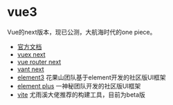 # vue3
Vue的next版本，现已公测，大航海时代的one piece。

- [官方文档](https://v3.cn.vuejs.org/)
- [vuex next](https://next.vuex.vuejs.org/)
- [vue router next](https://next.router.vuejs.org/)
- [vant next](https://vant-contrib.gitee.io/vant/next/#/zh-CN)
- [element3](https://element3-ui.com/#/zh-CN) 花果山团队基于element开发的社区版UI框架
- [element plus](https://element-plus.gitee.io/#/zh-CN) 一神秘团队开发的社区版UI框架
- [vite](https://github.com/vitejs/vite) 尤雨溪大佬推荐的构建工具，目前为beta版